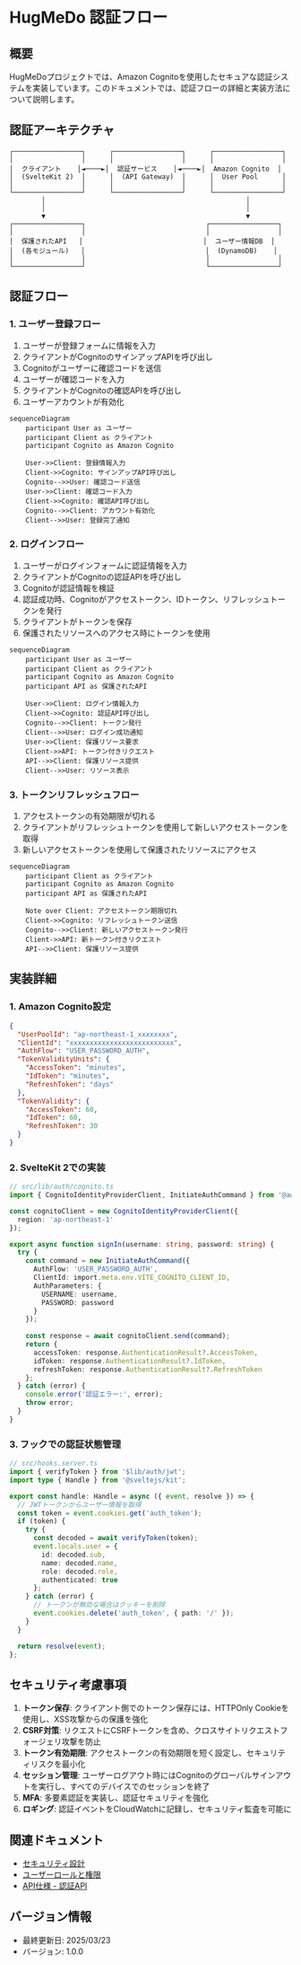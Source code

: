 # HugMeDo 認証フロー

## 概要

HugMeDoプロジェクトでは、Amazon Cognitoを使用したセキュアな認証システムを実装しています。このドキュメントでは、認証フローの詳細と実装方法について説明します。

## 認証アーキテクチャ

```
┌─────────────────┐      ┌─────────────────┐      ┌─────────────────┐
│                 │      │                 │      │                 │
│  クライアント    │◄────►│  認証サービス    │◄────►│  Amazon Cognito  │
│  (SvelteKit 2)  │      │  (API Gateway)  │      │  User Pool      │
│                 │      │                 │      │                 │
└─────────────────┘      └─────────────────┘      └─────────────────┘
        │                                                  │
        │                                                  │
        ▼                                                  ▼
┌─────────────────┐                              ┌─────────────────┐
│                 │                              │                 │
│  保護されたAPI   │                              │  ユーザー情報DB  │
│  (各モジュール)   │                              │  (DynamoDB)    │
│                 │                              │                 │
└─────────────────┘                              └─────────────────┘
```

## 認証フロー

### 1. ユーザー登録フロー

1. ユーザーが登録フォームに情報を入力
2. クライアントがCognitoのサインアップAPIを呼び出し
3. Cognitoがユーザーに確認コードを送信
4. ユーザーが確認コードを入力
5. クライアントがCognitoの確認APIを呼び出し
6. ユーザーアカウントが有効化

```mermaid
sequenceDiagram
    participant User as ユーザー
    participant Client as クライアント
    participant Cognito as Amazon Cognito
    
    User->>Client: 登録情報入力
    Client->>Cognito: サインアップAPI呼び出し
    Cognito-->>User: 確認コード送信
    User->>Client: 確認コード入力
    Client->>Cognito: 確認API呼び出し
    Cognito-->>Client: アカウント有効化
    Client-->>User: 登録完了通知
```

### 2. ログインフロー

1. ユーザーがログインフォームに認証情報を入力
2. クライアントがCognitoの認証APIを呼び出し
3. Cognitoが認証情報を検証
4. 認証成功時、Cognitoがアクセストークン、IDトークン、リフレッシュトークンを発行
5. クライアントがトークンを保存
6. 保護されたリソースへのアクセス時にトークンを使用

```mermaid
sequenceDiagram
    participant User as ユーザー
    participant Client as クライアント
    participant Cognito as Amazon Cognito
    participant API as 保護されたAPI
    
    User->>Client: ログイン情報入力
    Client->>Cognito: 認証API呼び出し
    Cognito-->>Client: トークン発行
    Client-->>User: ログイン成功通知
    User->>Client: 保護リソース要求
    Client->>API: トークン付きリクエスト
    API-->>Client: 保護リソース提供
    Client-->>User: リソース表示
```

### 3. トークンリフレッシュフロー

1. アクセストークンの有効期限が切れる
2. クライアントがリフレッシュトークンを使用して新しいアクセストークンを取得
3. 新しいアクセストークンを使用して保護されたリソースにアクセス

```mermaid
sequenceDiagram
    participant Client as クライアント
    participant Cognito as Amazon Cognito
    participant API as 保護されたAPI
    
    Note over Client: アクセストークン期限切れ
    Client->>Cognito: リフレッシュトークン送信
    Cognito-->>Client: 新しいアクセストークン発行
    Client->>API: 新トークン付きリクエスト
    API-->>Client: 保護リソース提供
```

## 実装詳細

### 1. Amazon Cognito設定

```json
{
  "UserPoolId": "ap-northeast-1_xxxxxxxx",
  "ClientId": "xxxxxxxxxxxxxxxxxxxxxxxxxx",
  "AuthFlow": "USER_PASSWORD_AUTH",
  "TokenValidityUnits": {
    "AccessToken": "minutes",
    "IdToken": "minutes",
    "RefreshToken": "days"
  },
  "TokenValidity": {
    "AccessToken": 60,
    "IdToken": 60,
    "RefreshToken": 30
  }
}
```

### 2. SvelteKit 2での実装

```typescript
// src/lib/auth/cognito.ts
import { CognitoIdentityProviderClient, InitiateAuthCommand } from '@aws-sdk/client-cognito-identity-provider';

const cognitoClient = new CognitoIdentityProviderClient({
  region: 'ap-northeast-1'
});

export async function signIn(username: string, password: string) {
  try {
    const command = new InitiateAuthCommand({
      AuthFlow: 'USER_PASSWORD_AUTH',
      ClientId: import.meta.env.VITE_COGNITO_CLIENT_ID,
      AuthParameters: {
        USERNAME: username,
        PASSWORD: password
      }
    });
    
    const response = await cognitoClient.send(command);
    return {
      accessToken: response.AuthenticationResult?.AccessToken,
      idToken: response.AuthenticationResult?.IdToken,
      refreshToken: response.AuthenticationResult?.RefreshToken
    };
  } catch (error) {
    console.error('認証エラー:', error);
    throw error;
  }
}
```

### 3. フックでの認証状態管理

```typescript
// src/hooks.server.ts
import { verifyToken } from '$lib/auth/jwt';
import type { Handle } from '@sveltejs/kit';

export const handle: Handle = async ({ event, resolve }) => {
  // JWTトークンからユーザー情報を取得
  const token = event.cookies.get('auth_token');
  if (token) {
    try {
      const decoded = await verifyToken(token);
      event.locals.user = {
        id: decoded.sub,
        name: decoded.name,
        role: decoded.role,
        authenticated: true
      };
    } catch (error) {
      // トークンが無効な場合はクッキーを削除
      event.cookies.delete('auth_token', { path: '/' });
    }
  }

  return resolve(event);
};
```

## セキュリティ考慮事項

1. **トークン保存**: クライアント側でのトークン保存には、HTTPOnly Cookieを使用し、XSS攻撃からの保護を強化
2. **CSRF対策**: リクエストにCSRFトークンを含め、クロスサイトリクエストフォージェリ攻撃を防止
3. **トークン有効期限**: アクセストークンの有効期限を短く設定し、セキュリティリスクを最小化
4. **セッション管理**: ユーザーログアウト時にはCognitoのグローバルサインアウトを実行し、すべてのデバイスでのセッションを終了
5. **MFA**: 多要素認証を実装し、認証セキュリティを強化
6. **ロギング**: 認証イベントをCloudWatchに記録し、セキュリティ監査を可能に

## 関連ドキュメント

- [セキュリティ設計](./security-design.md)
- [ユーザーロールと権限](./user-roles-and-permissions.md)
- [API仕様 - 認証API](../api/auth-api.md)

## バージョン情報
- 最終更新日: 2025/03/23
- バージョン: 1.0.0
